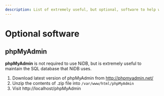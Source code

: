 ```yaml
---
description: List of extremely useful, but optional, software to help when using NiDB
---
```


# Optional software

## phpMyAdmin

**phpMyAdmin** is not required to use NiDB, but is extremely useful to maintain the SQL database that NiDB uses.

1. Download latest version of phpMyAdmin from http://phpmyadmin.net/
2. Unzip the contents of .zip file into `/var/www/html/phpMyAdmin`
3. Visit http://localhost/phpMyAdmin

